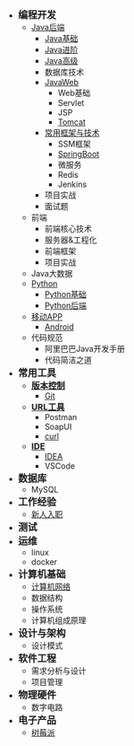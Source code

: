 - <font style="font-weight:bold;font-size:17px;">编程开发</font>
  - [Java后端](编程开发/Java后端/)
    * [Java基础](编程开发/Java后端/000-Java基础/)
    * [Java进阶](编程开发/Java后端/001-Java进阶/)
    * [Java高级](编程开发/Java后端/002-Java高级/)
    * 数据库技术
    * [JavaWeb](编程开发/Java后端/JavaWeb/)
      * Web基础
      * Servlet
      * JSP
      * [Tomcat](编程开发/Java后端/JavaWeb/Tomcat/)
    * [常用框架与技术](编程开发/Java后端/常用框架与技术/)
      * SSM框架
      * [SpringBoot]((编程开发/Java后端/常用框架与技术/SpringBoot/))
      * 微服务
      * Redis
      * Jenkins
    * 项目实战
    * 面试题
  - 前端
    - 前端核心技术
    - 服务器&工程化
    - 前端框架
    - 项目实战
  - Java大数据
  - [Python](编程开发/Python/)
    * [Python基础](编程开发/Python/Python基础/)
    * [Python后端](编程开发/Python/Python后端/)
  - [移动APP](编程开发/移动APP/)
    * [Android](编程开发/移动APP/Android/)
  - 代码规范
    - 阿里巴巴Java开发手册
    - 代码简洁之道
- <font style="font-weight:bold;font-size:17px;">常用工具</font>
  - [<font style="font-weight:bold;font-size:15px;">版本控制</font>](常用工具/版本控制/)
    - [Git](常用工具/版本控制/Git)
  - [<font style="font-weight:bold;font-size:15px;">URL工具</font>](常用工具/URL工具/)
    - Postman
    - SoapUI
    - [curl](常用工具/URL工具/curl/)
  - [<font style="font-weight:bold;font-size:15px;">IDE</font>](常用工具/IDE/)
    - [IDEA](常用工具/IDE/IDEA)
    - VSCode
- <font style="font-weight:bold;font-size:17px;">数据库</font>
  - MySQL
- <font style="font-weight:bold;font-size:17px;">工作经验</font>
  - [新人入职](工作经验/新人入职)
- <font style="font-weight:bold;font-size:17px;">测试</font>
- <font style="font-weight:bold;font-size:17px;">运维</font>
  - linux
  - docker
- <font style="font-weight:bold;font-size:17px;">计算机基础</font>
  - [计算机网络]()
  - 数据结构
  - 操作系统
  - 计算机组成原理
- <font style="font-weight:bold;font-size:17px;">设计与架构</font>
  - 设计模式
- <font style="font-weight:bold;font-size:17px;">软件工程</font>
  - 需求分析与设计
  - 项目管理
- <font style="font-weight:bold;font-size:17px;">物理硬件</font>
  - 数字电路
- <font style="font-weight:bold;font-size:17px;">电子产品</font>
  - [树莓派](电子产品/树莓派/)

